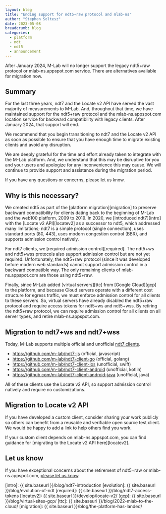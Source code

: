 ```yaml
---
layout: blog
title: "Ending support for ndt5+raw protocol and mlab-ns"
author: "Stephen Soltesz"
date: 2023-05-08
breadcrumb: blog
categories:
  - platform
  - ndt
  - ndt5
  - announcement
---
```


After January 2024, M-Lab will no longer support the legacy ndt5+raw protocol or
mlab-ns.appspot.com service. There are alternatives available for migration now.
<!--more-->

## Summary

For the last three years, ndt7 and the Locate v2 API have served the vast
majority of measurements to M-Lab. And, throughout that time, we have maintained
support for the ndt5+raw protocol and the mlab-ns.appspot.com location service
for backward compatibility with legacy clients. After January 2024, that support
will end.

We recommend that you begin transitioning to ndt7 and the Locate v2 API as soon
as possible to ensure that you have enough time to migrate existing clients and
avoid any disruption.

We are deeply grateful for the time and effort already taken to integrate with
the M-Lab platform. And, we understand that this may be disruptive for you and
your users and apologize for any inconvenience this may cause. We will continue
to provide support and assistance during the migration period.

If you have any questions or concerns, please let us know.

## Why is this necessary?

We created ndt5 as part of the [platform migration][migration] to preserve
backward compatibility for clients dating back to the beginning of M-Lab and the
web100 platform, 2009 to 2019. In 2020, we [introduced ndt7][intro] with the
[Locate v2 API][locatev2] as a successor to ndt5, which addressed many
limitations; ndt7 is a simple protocol (single connection), uses standard ports
(80, 443), uses modern congestion control (BBR), and supports admission control
natively.

For ndt7 clients, we [required admission control][required]. The ndt5+ws and
ndt5+wss protocols also support admission control but are not yet required.
Unfortunately, the ndt5+raw protocol (since it was developed before modern web
standards) cannot support admission control in a backward compatible way. The
only remaining clients of mlab-ns.appspot.com are those using ndt5+raw.

Finally, since M-Lab added [virtual servers][ttc] from [Google Cloud][gcp] to
the platform, and because Cloud servers operate with a different cost structure
for egress traffic, we must enforce admission control for all clients to these
servers. So, virtual servers have already disabled the ndt5+raw protocol and
require access tokens for ndt5+ws and ndt5+wss. By retiring the ndt5+raw
protocol, we can require admission control for all clients on all server types,
and retire mlab-ns.appspot.com.

## Migration to ndt7+ws and ndt7+wss

Today, M-Lab supports multiple official and unofficial [ndt7 clients][clients].

* https://github.com/m-lab/ndt7-js (official, javascript)
* https://github.com/m-lab/ndt7-client-go (official, golang)
* https://github.com/m-lab/ndt7-client-ios (unofficial, swift)
* https://github.com/m-lab/ndt7-client-android (unofficial, kotlin)
* https://github.com/m-lab/ndt7-client-android-java (unofficial, java)

All of these clients use the Locate v2 API, so support admission control
natively and require no customizations.

## Migration to Locate v2 API

If you have developed a custom client, consider sharing your work publicly so
others can benefit from a reusable and verifiable open source test client. We
would be happy to add a link to help others find you work.

If your custom client depends on mlab-ns.appspot.com, you can find guidance for
[migrating to the Locate v2 API here][locatev2].

## Let us know

If you have exceptional concerns about the retirement of ndt5+raw or
mlab-ns.appspot.com, [please let us know](mailto:support@measurementlab.net).

[clients]: https://github.com/m-lab/ndt-server#clients
[intro]: {{ site.baseurl }}/blog/ndt7-introduction
[evolution]: {{ site.baseurl }}/blog/evolution-of-ndt
[required]: {{ site.baseurl }}/blog/ndt7-access-tokens
[locatev2]: {{ site.baseurl }}/develop/locate-v2/
[gcp]: {{ site.baseurl }}/blog/virtual-sites-gcp/
[ttc]: {{ site.baseurl }}/blog/2022-mlab-to-the-cloud/
[migration]: {{ site.baseurl }}/blog/the-platform-has-landed/
